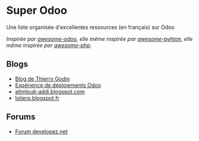 
Super Odoo
==========

Une liste organisée d'excellentes ressources (en français) sur Odoo

*Inspirée par [awesome-odoo](https://github.com/dreispt/awesome-odoo/), elle même inspirée par [awesome-pyhton](https://github.com/vinta/awesome-python), elle même inspirée par  [awesome-php](https://github.com/ziadoz/awesome-php).*

Blogs
-----

- [Blog de Thierry Godin](http://thierry-godin.developpez.com)
- [Expérience de déploiements Odoo](http://people.via.ecp.fr/~alexis/openerp/)
- [aitmlouk-addi.blogspot.com](http://aitmlouk-addi.blogspot.com)
- [lolierp.blogspot.fr](http://lolierp.blogspot.fr)

Forums
------
- [Forum developez.net](http://www.developpez.net/forums/f1602/logiciels/solutions-d-entreprise/erp/odoo-ex-openerp/)
